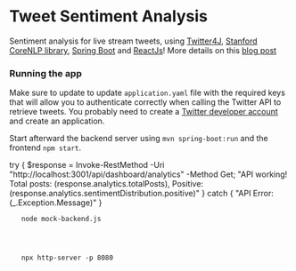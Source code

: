 # Tweet Sentiment Analysis

Sentiment analysis for live stream tweets, using [Twitter4J](http://twitter4j.org/), [Stanford CoreNLP library](https://stanfordnlp.github.io/CoreNLP), [Spring Boot](https://spring.io/projects/spring-boot) and [ReactJs](https://reactjs.org/)!
More details on this [blog post](https://aboullaite.me/stanford-corenlp-java/)



### Running the app

Make sure to update to update `application.yaml` file with the required keys that will allow you to authenticate correctly when calling the Twitter API to retrieve tweets. You probably need to create a [Twitter developer account](https://developer.twitter.com/) and create an application.

Start afterward the backend server using `mvn spring-boot:run` and the frontend `npm start`.




 try { $response = Invoke-RestMethod -Uri "http://localhost:3001/api/dashboard/analytics" -Method Get; "API working! Total posts: $($response.analytics.totalPosts), Positive: $($response.analytics.sentimentDistribution.positive)" } catch { "API Error:
 $($_.Exception.Message)" }
                                                                                               


 
       node mock-backend.js


       

       npx http-server -p 8080

